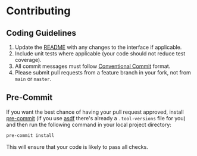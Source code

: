 # Contributing

## Coding Guidelines

1. Update the [README](README.md) with any changes to the interface if applicable.
2. Include unit tests where applicable (your code should not reduce test coverage).
3. All commit messages must follow [Conventional Commit](https://www.conventionalcommits.org/en/v1.0.0/) format.
4. Please submit pull requests from a feature branch in your fork, not from `main` or `master`.

## Pre-Commit

If you want the best chance of having your pull request approved, install [pre-commit](https://pre-commit.com) (if you use [asdf](https://asdf-vm.com) there's already a `.tool-versions` file for you) and then run the following command in your local project directory:

```sh
pre-commit install
```

This will ensure that your code is likely to pass all checks.
